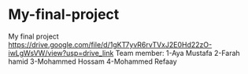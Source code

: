 # My-final-project
My final project
https://drive.google.com/file/d/1gKT7yvR6rvTVxJ2E0Hd22zO-iwLgWsVW/view?usp=drive_link
Team member: 
1-Aya Mustafa
2-Farah hamid 
3-Mohammed Hossam 
4-Mohammed Refaay
